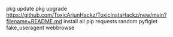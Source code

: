 pkg update 
pkg upgrade 
https://github.com/ToxicArjunHackz/ToxicInstaHackz/new/main?filename=README.md
install all pip
requests
random
pyfiglet
fake_useragent
webbrowse
